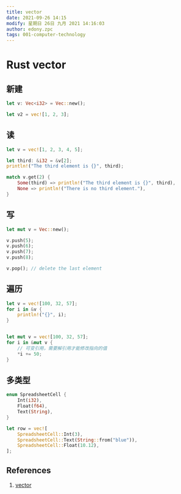 ```yaml
---
title: vector
date: 2021-09-26 14:15
modify: 星期日 26日 九月 2021 14:16:03
author: edony.zpc
tags: 001-computer-technology
---
```


# Rust vector
## 新建
```rust
let v: Vec<i32> = Vec::new();

let v2 = vec![1, 2, 3];
```
## 读
```rust
let v = vec![1, 2, 3, 4, 5];

let third: &i32 = &v[2];
println!("The third element is {}", third);

match v.get(2) {
    Some(third) => println!("The third element is {}", third),
    None => println!("There is no third element."),
}
```
## 写
```rust
let mut v = Vec::new();

v.push(5);
v.push(6);
v.push(7);
v.push(8);

v.pop(); // delete the last element
```
## 遍历
```rust
let v = vec![100, 32, 57];
for i in &v {
    println!("{}", i);
}


let mut v = vec![100, 32, 57];
for i in &mut v {
	// 可变引用，需要解引用才能修改指向的值
    *i += 50;
}
```
## 多类型
```rust
enum SpreadsheetCell {
    Int(i32),
    Float(f64),
    Text(String),
}

let row = vec![
    SpreadsheetCell::Int(3),
    SpreadsheetCell::Text(String::from("blue")),
    SpreadsheetCell::Float(10.12),
];
```
## References
1. [vector](https://kaisery.github.io/trpl-zh-cn/ch08-01-vectors.html)